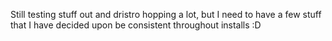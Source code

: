 Still testing stuff out and dristro hopping a lot, but I need to have a few stuff that I have decided upon be consistent throughout installs :D
